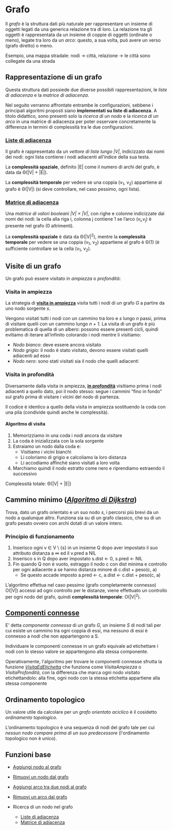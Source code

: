 # Grafo

Il *grafo* è la struttura dati più naturale per rappresentare un insieme di oggetti legati da una generica relazione tra di loro.
La relazione tra gli oggetti è rappresentata da un insieme di coppie di oggetti (ordinate o meno), legate tra loro da un *arco*: questo, a sua volta, può avere un verso (grafo diretto) o meno.

Esempio, una mappa stradale: nodi → città, relazione → le città sono collegate da una strada

## Rappresentazione di un grafo

Questa struttura dati possiede due diverse possibili rappresentazioni, le *liste di adiacenza* e la *matrice di adiacenza*. 

Nel seguito verranno affrontate entrambe le configurazioni, sebbene i principali algoritmi proposti siano **implementati su liste di adiacenza**. A titolo didattico, sono presenti solo la *ricerca di un nodo* e la *ricerca di un arco* in una matrice di adiacenza per poter osservare concretamente la differenza in termini di complessità tra le due configurazioni.

### [Liste di adiacenza](/src/main/java/model/struct/Grafo/GrafoList.java)

Il grafo è rappresentato da un *vettore di liste lungo |V|*, indicizzato dai nomi dei nodi: ogni lista contiene i nodi adiacenti all’indice della sua testa.

La **complessità spaziale**, definito |E| come il numero di archi del grafo, è data da Θ(|V| + |E|).

La **complessità temporale** per vedere se una coppia (v<sub>1</sub>, v<sub>2</sub>) appartiene al grafo è Θ(|V|) (si deve controllare, nel caso pessimo, ogni lista).

### [Matrice di adiacenza](/src/main/java/model/struct/Grafo/GrafoMatrix.java)

Una *matrice di valori booleani |V| × |V|*, con righe e colonne indicizzate dai nomi dei nodi: la cella alla riga i, colonna j contiene 1 se l’arco (v<sub>i</sub>,v<sub>j</sub>) è presente nel grafo (0 altrimenti).

La **complessità spaziale** è data da Θ(|V|<sup>2</sup>), mentre la **complessità temporale** per vedere se una coppia (v<sub>1</sub>, v<sub>2</sub>) appartiene al grafo è Θ(1) (è sufficiente controllare se la cella (v<sub>1</sub>, v<sub>2</sub>).

## Visite di un grafo

Un grafo può essere visitato in *ampiezza* o *profondità*:

### Visita in ampiezza

La strategia di **[visita in ampiezza](https://github.com/FrancescoCalasso/Algorithms-and-Data-Structures-in-Java/blob/ea92f7e81c8009ff0483131e6b91c0081f3200e1/src/main/java/model/struct/Grafo/GrafoList.java#L130)** visita tutti i nodi di un grafo *G* a partire da uno nodo sorgente *s*.

Vengono visitati tutti i nodi con un cammino tra loro e *s* lungo *n* passi, prima di visitare quelli con un cammino lungo *n + 1*.
La visita di un grafo è più problematica di quella di un albero: possono essere presenti cicli, quindi evitiamo di iterare all’infinito colorando i nodi mentre li visitiamo:
* *Nodo bianco*: deve essere ancora visitato
* *Nodo grigio*: il nodo è stato visitato, devono essere visitati quelli adiacenti ad esso
* *Nodo nero*: sono stati visitati sia il nodo che quelli adiacenti

### Visita in profondità

Diversamente dalla visita in ampiezza, **[in profondità](https://github.com/FrancescoCalasso/Algorithms-and-Data-Structures-in-Java/blob/ea92f7e81c8009ff0483131e6b91c0081f3200e1/src/main/java/model/struct/Grafo/GrafoList.java#L174)** visitiamo prima i nodi adiacenti a quello dato, poi il nodo stesso: segue i cammini “fino in fondo” sul grafo prima di visitare i vicini del nodo di partenza.

Il codice è identico a quello della visita in ampiezza sostituendo la coda con una pila (condivide quindi anche le complessità).

#### Algoritmo di visita 

1. Memorizziamo in una coda i nodi ancora da visitare
2. La coda è inizializzata con la sola sorgente
3. Estraiamo un nodo dalla coda e:
   * Visitiamo i vicini bianchi
   * Li coloriamo di grigio e calcoliamo la loro distanza 
   * Li accodiamo affinchè siano visitati a loro volta
4. Marchiamo quindi il nodo estratto come nero e riprendiamo estraendo il successivo

Complessità totale: Θ(|V| + |E|)

## Cammino minimo (*[Algoritmo di Dijkstra](https://github.com/FrancescoCalasso/Algorithms-and-Data-Structures-in-Java/blob/ea92f7e81c8009ff0483131e6b91c0081f3200e1/src/main/java/model/struct/Grafo/GrafoList.java#L228)*)

Trova, dato un grafo orientato e un suo nodo *s*, i percorsi più brevi da un nodo a qualunque altro.
Funziona sia su di un grafo classico, che su di un grafo pesato ovvero con archi dotati di un valore intero.

### Principio di funzionamento
1. Inserisco ogni v ∈ V \ {s} in un insieme Q dopo aver impostato il suo attributo distanza a ∞ ed il v.pred a NIL 
2. Inserisco s in Q dopo aver impostato s.dist ← 0, s.pred ← NIL
3. Fin quando Q non è vuoto, estraggo il nodo c con dist minima e controllo per ogni adiacente a se hanno distanza minore di c.dist + peso(c, a)
   * Se questo accade imposto a.pred ← c, a.dist ← c.dist + peso(c, a)
   
L’algoritmo effettua nel caso pessimo (grafo completamente connesso) O(|V|) accessi ad ogni controllo per le distanze, viene effettuato un controllo per ogni nodo del grafo, quindi **complessità temporale**: O(|V|<sup>2</sup>).

## [Componenti connesse](https://github.com/FrancescoCalasso/Algoritmi-e-strutture-dati-in-Java/blob/4b42fc2b9b586853b6f2660c46477c26e0c248cf/src/main/java/model/struct/Grafo/GrafoList.java#L270)

E' detta *componente connessa* di un grafo *G*, un insieme *S* di nodi tali per cui esiste un cammino tra ogni coppia di essi, ma nessuno di essi è connesso a nodi che non appartengono a S.

Individuare le componenti connesse in un grafo equivale ad etichettare i nodi con lo stesso valore se appartengono alla stessa componente.

Operativamente, l'algoritmo per trovare le componenti connesse sfrutta la funzione *[VisitaEdEtichetta](https://github.com/FrancescoCalasso/Algoritmi-e-strutture-dati-in-Java/blob/4b42fc2b9b586853b6f2660c46477c26e0c248cf/src/main/java/model/struct/Grafo/GrafoList.java#L293)* che funziona come *VisitaAmpiezza* o *VisitaProfondità*, con la differenza che marca ogni nodo visitato etichettandolo: alla fine, ogni nodo con la stessa etichetta appartiene alla stessa componente

## Ordinamento topologico

Un valore utile da calcolare per un *grafo orientato aciclico* è il cosidetto *ordinamento topologico*.

L’ordinamento topologico è una sequenza di nodi del grafo tale per cui *nessun nodo compare prima di un suo predecessore* (l'ordinamento topologico non è unico).

## Funzioni base

* [Aggiungi nodo al grafo](https://github.com/FrancescoCalasso/Algorithms-and-Data-Structures-in-Java/blob/ea92f7e81c8009ff0483131e6b91c0081f3200e1/src/main/java/model/struct/Grafo/GrafoList.java#L42)

* [Rimuovi un nodo dal grafo](https://github.com/FrancescoCalasso/Algorithms-and-Data-Structures-in-Java/blob/ea92f7e81c8009ff0483131e6b91c0081f3200e1/src/main/java/model/struct/Grafo/GrafoList.java#L56)

* [Aggiungi arco tra due nodi al grafo](https://github.com/FrancescoCalasso/Algorithms-and-Data-Structures-in-Java/blob/ea92f7e81c8009ff0483131e6b91c0081f3200e1/src/main/java/model/struct/Grafo/GrafoList.java#L805)

* [Rimuovi un arco dal grafo](https://github.com/FrancescoCalasso/Algorithms-and-Data-Structures-in-Java/blob/ea92f7e81c8009ff0483131e6b91c0081f3200e1/src/main/java/model/struct/Grafo/GrafoList.java#L111)

* Ricerca di un nodo nel grafo
  * [Liste di adiacenza](https://github.com/FrancescoCalasso/Algorithms-and-Data-Structures-in-Java/blob/ea92f7e81c8009ff0483131e6b91c0081f3200e1/src/main/java/model/struct/Grafo/GrafoList.java#L22)
  * [Matrice di adiacenza](https://github.com/FrancescoCalasso/Algoritmi-e-strutture-dati-in-Java/blob/ecd6c5e1526143e0a81212d025f3dafb8fef3f19/src/main/java/model/struct/Grafo/GrafoMatrix.java#L28)

